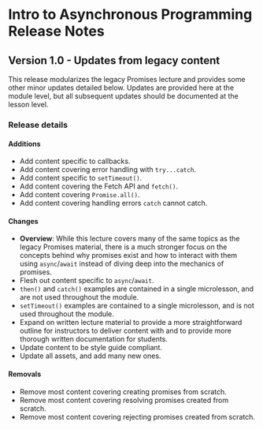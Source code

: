 <h1>
  <span class="headline">Intro to Asynchronous Programming</span>
  <span class="subhead">Release Notes</span>
</h1>

## Version 1.0 - Updates from legacy content

This release modularizes the legacy Promises lecture and provides some other minor updates detailed below. Updates are provided here at the module level, but all subsequent updates should be documented at the lesson level.

### Release details

#### Additions

- Add content specific to callbacks.
- Add content covering error handling with `try...catch`.
- Add content specific to `setTimeout()`.
- Add content covering the Fetch API and `fetch()`.
- Add content covering `Promise.all()`.
- Add content covering handling errors `catch` cannot catch.

#### Changes

- **Overview**: While this lecture covers many of the same topics as the legacy Promises material, there is a much stronger focus on the concepts behind why promises exist and how to interact with them using `async`/`await` instead of diving deep into the mechanics of promises.
- Flesh out content specific to `async`/`await`.
- `then()` and `catch()` examples are contained in a single microlesson, and are not used throughout the module.
- `setTimeout()` examples are contained to a single microlesson, and is not used throughout the module.
- Expand on written lecture material to provide a more straightforward outline for instructors to deliver content with and to provide more thorough written documentation for students.
- Update content to be style guide compliant.
- Update all assets, and add many new ones.

#### Removals

- Remove most content covering creating promises from scratch.
- Remove most content covering resolving promises created from scratch.
- Remove most content covering rejecting promises created from scratch.
